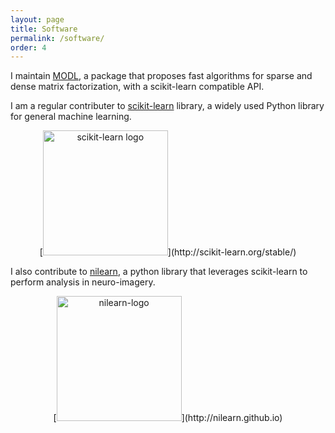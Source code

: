 ```yaml
---
layout: page
title: Software
permalink: /software/
order: 4
---
```

I maintain [MODL](http://github.com/arthurmensch/modl), a package that proposes fast algorithms for sparse and dense matrix factorization, with a scikit-learn compatible API.

I am a regular contributer to [scikit-learn](http://scikit-learn.org/stable/) library, a widely used Python library for general machine learning.

<center>[<img src='http://scikit-learn.org/stable/_static/scikit-learn-logo-small.png' width=200px title='scikit-learn logo' />](http://scikit-learn.org/stable/)</center>

I also contribute to [nilearn](http://nilearn.github.io), a python library that leverages scikit-learn to perform analysis in neuro-imagery.

<center>[<img src='http://nilearn.github.io/_static/nilearn-logo.png' width=200px title='nilearn-logo' />](http://nilearn.github.io)</center>
